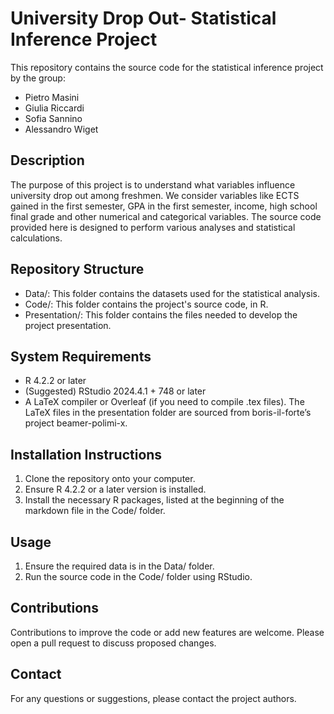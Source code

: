 # University Drop Out- Statistical Inference Project

This repository contains the source code for the statistical inference project by the group:

- Pietro Masini
- Giulia Riccardi
- Sofia Sannino
- Alessandro Wiget

## Description

The purpose of this project is to understand what variables influence university drop out among freshmen.
We consider variables like ECTS gained in the first semester, GPA in the first semester, income, high school final grade and other numerical and categorical variables.
The source code provided here is designed to perform various analyses and statistical calculations.

## Repository Structure

- Data/: This folder contains the datasets used for the statistical analysis.
- Code/: This folder contains the project's source code, in R.
- Presentation/: This folder contains the files needed to develop the project presentation.

## System Requirements

- R 4.2.2 or later
- (Suggested) RStudio 2024.4.1 + 748 or later
- A LaTeX compiler or Overleaf (if you need to compile .tex files). The LaTeX files in the presentation folder are sourced from boris-il-forte’s project beamer-polimi-x.
  
## Installation Instructions

1. Clone the repository onto your computer.
2. Ensure R 4.2.2 or a later version is installed.
3. Install the necessary R packages, listed at the beginning of the markdown file in the Code/ folder.
   
## Usage

1. Ensure the required data is in the Data/ folder.
2. Run the source code in the Code/ folder using RStudio.
   
## Contributions

Contributions to improve the code or add new features are welcome. Please open a pull request to discuss proposed changes.

## Contact

For any questions or suggestions, please contact the project authors.
